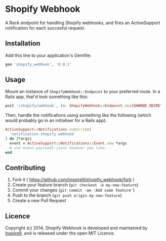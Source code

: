 # Shopify Webhook

A Rack endpoint for handling Shopify webhooks, and fires an ActiveSupport notification for each succesful request.

## Installation

Add this line to your application's Gemfile:

```ruby
gem 'shopify_webhook', '0.0.1'
```

## Usage

Mount an instance of `ShopifyWebhook::Endpoint` to your preferred route. In a Rails app, that'd look something like this:

```ruby
post '/shopify/webhook', to: ShopifyWebhook::Endpoint.new(SHARED_SECRET)
```

Then, handle the notifications using something like the following (which would probably go in an initialiser for a Rails app):

```ruby
ActiveSupport::Notifications.subscribe(
  'notification.shopify.webhook'
) do |*args|
  event = ActiveSupport::Notifications::Event.new *args
  # use event.payload[:json] however you like.
end
```

## Contributing

1. Fork it ( https://github.com/inspire9/shopify_webhook/fork )
2. Create your feature branch (`git checkout -b my-new-feature`)
3. Commit your changes (`git commit -am 'Add some feature'`)
4. Push to the branch (`git push origin my-new-feature`)
5. Create a new Pull Request

## Licence

Copyright (c) 2014, Shopify Webhook is developed and maintained by [Inspire9](http://development.inspire9.com), and is released under the open MIT Licence.
